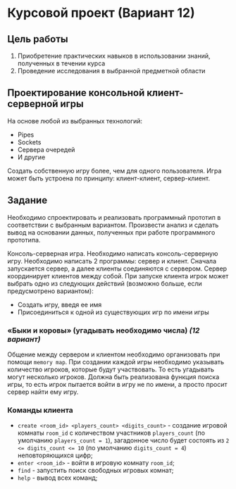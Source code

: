 # **Курсовой проект** (Вариант 12)

## Цель работы

1. Приобретение практических навыков в использовании знаний, полученных в течении курса
2. Проведение исследования в выбранной предметной области

## Проектирование консольной клиент-серверной игры

На основе любой из выбранных технологий:

- Pipes
- Sockets
- Сервера очередей
- И другие

Создать собственную игру более, чем для одного пользователя. Игра может быть устроена по принципу: клиент-клиент, сервер-клиент.

## Задание

Необходимо спроектировать и реализовать программный прототип в соответствии с выбранным вариантом. Произвести анализ и сделать вывод на основании данных, полученных при работе программного прототипа.

Консоль-серверная игра. Необходимо написать консоль-серверную игру. Необходимо написать 2 программы: сервер и клиент. Сначала запускается сервер, а далее клиенты соединяются с сервером. Сервер координирует клиентов между собой. При запуске клиента игрок может выбрать одно из следующих действий (возможно больше, если предусмотрено вариантом):

- Создать игру, введя ее имя
- Присоединиться к одной из существующих игр по имени игры

### **«Быки и коровы»** (угадывать необходимо числа) _(12 вариант)_

Общение между сервером и клиентом необходимо организовать при помощи `memory map`. При создании каждой игры необходимо указывать количество игроков, которые будут участвовать. То есть угадывать могут несколько игроков. Должна быть реализована функция поиска игры, то есть игрок пытается войти в игру не по имени, а просто просит сервер найти ему игру.

### Команды клиента

- `create <room_id> <players_count> <digits_count>` - создание игровой комнаты `room_id` с количеством участников `players_count` (по умолчанию `players_count = 1`), загадонное число будет состоять из `2 <= digits_count <= 10` (по умолчанию `digits_count = 4`) неповторяющихся цифр;
- `enter <room_id>` - войти в игровую комнату `room_id`;
- `find` - запустить поиск свободных игровых комнат;
- `help` - вывод всех команд;
